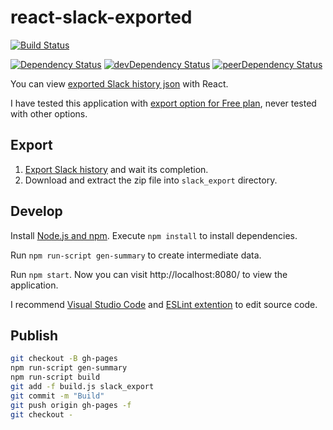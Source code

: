 # react-slack-exported

[![Build Status](https://travis-ci.org/ohtake/react-slack-exported.svg?branch=master)](https://travis-ci.org/ohtake/react-slack-exported)

[![Dependency Status](https://david-dm.org/ohtake/react-slack-exported.svg)](https://david-dm.org/ohtake/react-slack-exported) [![devDependency Status](https://david-dm.org/ohtake/react-slack-exported/dev-status.svg)](https://david-dm.org/ohtake/react-slack-exported#info=devDependencies) [![peerDependency Status](https://david-dm.org/ohtake/react-slack-exported/peer-status.svg)](https://david-dm.org/ohtake/react-slack-exported#info=peerDependencies)

You can view [exported Slack history json](https://get.slack.help/hc/en-us/articles/201658943-Exporting-your-team-s-Slack-history) with React.

I have tested this application with [export option for Free plan](https://get.slack.help/hc/en-us/articles/204897248), never tested with other options.

## Export

1. [Export Slack history](https://my.slack.com/services/export) and wait its completion.
1. Download and extract the zip file into `slack_export` directory.

## Develop

Install [Node.js and npm](https://nodejs.org/en/download/). Execute `npm install` to install dependencies.

Run `npm run-script gen-summary` to create intermediate data.

Run `npm start`. Now you can visit http://localhost:8080/ to view the application.

I recommend [Visual Studio Code](https://code.visualstudio.com/) and [ESLint extention](https://marketplace.visualstudio.com/items?itemName=dbaeumer.vscode-eslint) to edit source code.

## Publish

```bash
git checkout -B gh-pages
npm run-script gen-summary
npm run-script build
git add -f build.js slack_export
git commit -m "Build"
git push origin gh-pages -f
git checkout -
```
